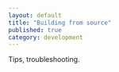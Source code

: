 ```yaml
---
layout: default
title: "Building from source"
published: true
category: development
---
```



Tips, troubleshooting.



